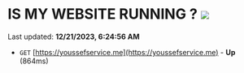 # IS MY WEBSITE RUNNING ? [![](https://img.shields.io/static/v1?label=Sponsor&message=%E2%9D%A4&logo=GitHub&color=%23fe8e86)](https://github.com/sponsors/<username>)

Last updated: **12/21/2023, 6:24:56 AM**

- `GET` [https://youssefservice.me](https://youssefservice.me) - **Up** (864ms)
